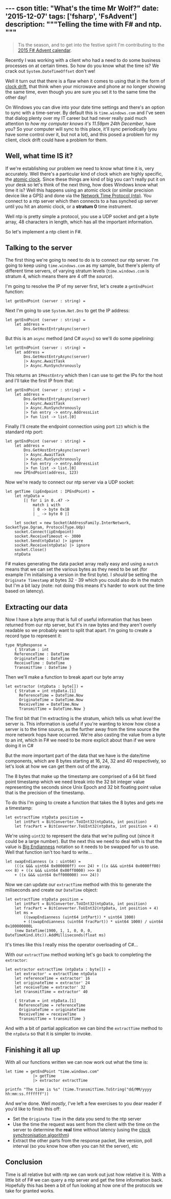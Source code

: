 --- cson
title: "What's the time Mr Wolf?"
date: '2015-12-07'
tags: ['fsharp', 'FsAdvent']
description: """Telling the time with F# and ntp.
"""
---

> Tis the season, and to get into the festive spirit I'm contributing to the [2015 F# Advent calendar](https://sergeytihon.wordpress.com/2015/10/25/f-advent-calendar-in-english-2015/).

Recently I was working with a client who had a need to do some business processes on at certain times. So how do you know what the time is? We crack out `System.DateTimeOffset` don't we!

Well it turn out that there is a flaw when it comes to using that in the form of [clock drift](https://en.wikipedia.org/wiki/Clock_drift), that think when your microwave and phone ar no longer showing the same time, even though you are sure you set it to the same time the other day!

On Windows you can dive into your date time settings and there's an option to sync with a time-server. By default this is `time.windows.com` and I've seen that dialog plenty over my IT career but had never really paid much attention to _how my computer knows it's 11.59pm 24th December_, have you? So your computer will sync to this place, it'll sync periodically (you have some control over it, but not a lot), and this posed a problem for my client, clock drift could have a problem for them.

## Well, what time IS it?

If we're establishing our problem we need to know what time it is, very accurately. Well there's a particular kind of clock which are highly specific, the [atomic clock](https://en.wikipedia.org/wiki/Atomic_clock). Since these things are kind of big you can't really put it on your desk so let's think of the next thing, how does Windows know what time it is? Well this happens using an atomic clock (or similar precision device like a GPS) and done via the [Network Time Protocol (ntp)](https://en.wikipedia.org/wiki/Network_Time_Protocol). You connect to a ntp server which then connects to a has synched up server until you hit an atomic clock, or a **stratum 0** time instrument.

Well ntp is pretty simple a protocol, you use a UDP socket and get a byte array, 48 characters in length, which has all the important information.

So let's implement a ntp client in F#.

## Talking to the server

The first thing we're going to need to do is to connect our ntp server. I'm going to keep using `time.windows.com` as my sample, but there's plenty of different time servers, of varying stratum levels (`time.windows.com` is stratum 4, which means there are 4 off the _source_).

I'm going to resolve the IP of my server first, let's create a `getEndPoint` function:

    let getEndPoint (server : string) =

Next I'm going to use `System.Net.Dns` to get the IP address:

    let getEndPoint (server : string) =
        let address =
            Dns.GetHostEntryAsync(server)

But this is an `async` method (and C# `async`) so we'll do some pipelining:

    let getEndPoint (server : string) =
        let address =
            Dns.GetHostEntryAsync(server)
            |> Async.AwaitTask
            |> Async.RunSynchronously

This returns an `IPHostEntry` which then I can use to get the IPs for the host and I'll take the first IP from that:

    let getEndPoint (server : string) =
        let address =
            Dns.GetHostEntryAsync(server)
            |> Async.AwaitTask
            |> Async.RunSynchronously
            |> fun entry -> entry.AddressList
            |> fun list -> list.[0]

Finally I'll create the endpoint connection using port `123` which is the standard ntp port:

    let getEndPoint (server : string) =
        let address =
            Dns.GetHostEntryAsync(server)
            |> Async.AwaitTask
            |> Async.RunSynchronously
            |> fun entry -> entry.AddressList
            |> fun list -> list.[0]
        new IPEndPoint(address, 123)

Now we're ready to connect our ntp server via a UDP socket:

    let getTime (ipEndpoint : IPEndPoint) =
        let ntpData =
            [| for i in 0..47 ->
                match i with
                | 0 -> byte 0x1B
                | _ -> byte 0 |]

        let socket = new Socket(AddressFamily.InterNetwork, SocketType.Dgram, ProtocolType.Udp)
        socket.Connect(ipEndpoint)
        socket.ReceiveTimeout <- 3000
        socket.Send(ntpData) |> ignore
        socket.Receive(ntpData) |> ignore
        socket.Close()
        ntpData

F# makes generating the data packet array really easy and using a `match` means that we can set the various bytes as they need to be set (for example I'm initialising a version in the first byte). I _should_ be setting the `Originate Timestamp` at bytes 32 - 39 which you could also do in the match but I'm a bit lazy (note: not doing this means it's harder to work out the time based on latency).

## Extracting our data

Now I have a byte array that is full of useful information that has been returned from our ntp server, but it's in raw bytes and they aren't overly readable so we probably want to split that apart. I'm going to create a record type to represent it:

    type NtpResponse =
        { Stratum : int
        ReferenceTime : DateTime
        OriginateTime : DateTime
        ReceiveTime : DateTime
        TransmitTime : DateTime }

Then we'll make a function to break apart our byte array

    let extractor (ntpData : byte[]) =
        { Stratum = int ntpData.[1]
          ReferenceTime = DateTime.Now
          OriginateTime = DateTime.Now
          ReceiveTime = DateTime.Now
          TransmitTime = DateTime.Now }

The first bit that I'm extracting is the stratum, which tells us what _level_ the server is. This information is useful if you're wanting to know how close a server is to the time source, as the further away from the time source the more network hops have occurred. We're also casting the value from a byte to an int, which in F# we need to be more explicit about than if we were doing it in C#

But the more important part of the data that we have is the date/time components, which are 8 bytes starting at 16, 24, 32 and 40 respectively, so let's look at how we can get them out of the array.

The 8 bytes that make up the timestamp are comprised of a 64 bit fixed point timestamp which we need break into the 32 bit integer value representing the seconds since Unix Epoch and 32 bit floating point value that is the precision of the timestamp.

To do this I'm going to create a function that takes the 8 bytes and gets me a timestamp:

    let extractTime ntpData position =
        let intPart = BitConverter.ToUInt32(ntpData, int position)
        let fracPart = BitConverter.ToUInt32(ntpData, int position + 4)

We're using `uint32` to represent the data that we're pulling out (since it could be a large number). But the next this we need to deal with is that the value is [Big Endianness](https://en.wikipedia.org/wiki/Endianness) notation so it needs to be swapped for us to use. Well that function isn't too hard to write...

    let swapEndianness (x : uint64) =
        (((x &&& uint64 0x000000ff) <<< 24) + ((x &&& uint64 0x0000ff00) <<< 8) + ((x &&& uint64 0x00ff0000) >>> 8)
        + ((x &&& uint64 0xff000000) >>> 24))

Now we can update our `extractTime` method with this to generate the miliseconds and create our `DateTime` object:

    let extractTime ntpData position =
        let intPart = BitConverter.ToUInt32(ntpData, int position)
        let fracPart = BitConverter.ToUInt32(ntpData, int position + 4)
        let ms =
            ((swapEndianness (uint64 intPart)) * uint64 1000)
            + ((swapEndianness (uint64 fracPart)) * uint64 1000) / uint64 0x100000000L
        (new DateTime(1900, 1, 1, 0, 0, 0, DateTimeKind.Utc)).AddMilliseconds(float ms)

It's times like this I really miss the operator overloading of C#...

With our `extractTime` method working let's go back to completing the `extractor`:

    let extractor extractTime (ntpData : byte[]) =
        let extractor' = extractTime ntpData
        let referenceTime = extractor' 16
        let originateTime = extractor' 24
        let receiveTime = extractor' 32
        let transmitTime = extractor' 40

        { Stratum = int ntpData.[1]
          ReferenceTime = referenceTime
          OriginateTime = originateTime
          ReceiveTime = receiveTime
          TransmitTime = transmitTime }

And with a bit of partial application we can bind the `extractTime` method to the `ntpData` so that it is simpler to invoke.

## Finishing it all up

With all our functions written we can now work out what the time is:

    let time = getEndPoint "time.windows.com"
                |> getTime
                |> extractor extractTime

    printfn "The time is %s" (time.TransmitTime.ToString("dd/MM/yyyy hh:mm:ss.fffffff"))

And we're done. Well _mostly_, I've left a few exercises to you dear reader if you'd like to finish this off:

* Set the `Originate Time` in the data you send to the ntp server
* Use the time the request was sent from the client with the time on the server to determine the **real** time without latency (using the [clock synchronisation algorithm](https://en.wikipedia.org/wiki/Network_Time_Protocol#Clock_synchronization_algorithm))
* Extract the other parts from the response packet, like version, poll interval (so you know how often you can hit the server), etc

## Conclusion

Time is all relative but with ntp we can work out just how relative it is. With a little bit of F# we can query a ntp server and get the time information back. Hopefully this has been a bit of fun looking at how one of the protocols we take for granted works.
